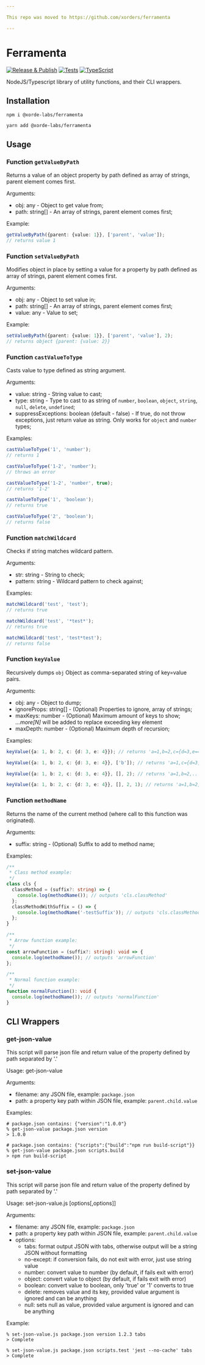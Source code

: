 ```yaml
---

This repo was moved to https://github.com/xorders/ferramenta

---
```


# Ferramenta

[![Release & Publish](https://github.com/xorde-labs/ferramenta/actions/workflows/publish.yml/badge.svg)](https://github.com/xorde-labs/ferramenta/actions/workflows/publish.yml)
[![Tests](https://github.com/xorde-labs/ferramenta/actions/workflows/tests.yml/badge.svg)](https://github.com/xorde-labs/ferramenta/actions/workflows/tests.yml)
[![TypeScript](https://img.shields.io/badge/%3C%2F%3E-TypeScript-%230074c1.svg)](http://www.typescriptlang.org/)

NodeJS/Typescript library of utility functions, and their CLI wrappers.

## Installation

```shell
npm i @xorde-labs/ferramenta
```

```shell
yarn add @xorde-labs/ferramenta
```

## Usage

### Function `getValueByPath`

Returns a value of an object property by path defined as array of strings, parent element comes first.

Arguments:
- obj: any - Object to get value from;
- path: string[] - An array of strings, parent element comes first;

Example:

```typescript
getValueByPath({parent: {value: 1}}, ['parent', 'value']);
// returns value 1
```

### Function `setValueByPath`

Modifies object in place by setting a value for a property by path defined as array of strings, parent element comes first.

Arguments:
- obj: any - Object to set value in;
- path: string[] - An array of strings, parent element comes first;
- value: any - Value to set;

Example:

```typescript
setValueByPath({parent: {value: 1}}, ['parent', 'value'], 2); 
// returns object {parent: {value: 2}}
```

### Function `castValueToType`

Casts value to type defined as string argument.

Arguments:
- value: string - String value to cast;
- type: string - Type to cast to as string of `number`, `boolean`, `object`, `string`, `null`, `delete`, `undefined`;
- suppressExceptions: boolean (default - false) - If true, do not throw exceptions, just return value as string. Only works for `object` and `number` types;

Examples:

```typescript
castValueToType('1', 'number');
// returns 1

castValueToType('1-2', 'number');
// throws an error

castValueToType('1-2', 'number', true);
// returns '1-2'

castValueToType('1', 'boolean');
// returns true

castValueToType('2', 'boolean');
// returns false
```

### Function `matchWildcard`

Checks if string matches wildcard pattern.

Arguments:
- str: string - String to check;
- pattern: string - Wildcard pattern to check against;

Examples:

```typescript
matchWildcard('test', 'test');
// returns true

matchWildcard('test', '*test*');
// returns true

matchWildcard('test', 'test*test');
// returns false
```

### Function `keyValue`

Recursively dumps `obj` Object as comma-separated string of key=value pairs.

Arguments:
- obj: any - Object to dump;
- ignoreProps: string[] - (Optional) Properties to ignore, array of strings;
- maxKeys: number - (Optional) Maximum amount of keys to show; _...more[N]_ will be added to replace exceeding key element
- maxDepth: number - (Optional) Maximum depth of recursion;

Examples:

```typescript
keyValue({a: 1, b: 2, c: {d: 3, e: 4}}); // returns 'a=1,b=2,c={d=3,e=4}'

keyValue({a: 1, b: 2, c: {d: 3, e: 4}}, ['b']); // returns 'a=1,c={d=3,e=4}'

keyValue({a: 1, b: 2, c: {d: 3, e: 4}}, [], 2); // returns 'a=1,b=2,...more[1]'

keyValue({a: 1, b: 2, c: {d: 3, e: 4}}, [], 2, 1); // returns 'a=1,b=2,...more[1]'
```

### Function `methodName`

Returns the name of the current method (where call to this function was originated).

Arguments:
- suffix: string - (Optional) Suffix to add to method name;

Examples:

```typescript
/**
 * Class method example:
 */
class cls {
  classMethod = (suffix?: string) => {
    console.log(methodName()); // outputs 'cls.classMethod'
  };
  classMethodWithSuffix = () => {
    console.log(methodName('-testSuffix')); // outputs 'cls.classMethodWithSuffix-testSuffix'
  };
}

/**
 * Arrow function example:
 */
const arrowFunction = (suffix?: string): void => {
  console.log(methodName()); // outputs 'arrowFunction'
};

/**
 * Normal function example:
 */
function normalFunction(): void {
  console.log(methodName()); // outputs 'normalFunction'
}
```

## CLI Wrappers

### get-json-value

This script will parse json file and return value of the property defined by path separated by '.'

Usage: get-json-value <filename> <path>

Arguments:
- filename: any JSON file, example: `package.json`
- path: a property key path within JSON file, example: `parent.child.value`

Examples:

```shell
# package.json contains: {"version":"1.0.0"}
% get-json-value package.json version
> 1.0.0

# package.json contains: {"scripts":{"build":"npm run build-script"}}
% get-json-value package.json scripts.build
> npm run build-script
```

### set-json-value

This script will parse json file and return value of the property defined by path separated by '.'

Usage: set-json-value.js <filename> <path> <value> [options[,options]]

Arguments:
- filename: any JSON file, example: `package.json`
- path: a property key path within JSON file, example: `parent.child.value`
- options:
  - tabs: format output JSON with tabs, otherwise output will be a string JSON without formatting
  - no-except: if conversion fails, do not exit with error, just use string value
  - number: convert value to number (by default, if fails exit with error)
  - object: convert value to object (by default, if fails exit with error)
  - boolean: convert value to boolean, only 'true' or '1' converts to true
  - delete: removes value and its key, provided value argument is ignored and can be anything
  - null: sets null as value, provided value argument is ignored and can be anything

Example:

```shell
% set-json-value.js package.json version 1.2.3 tabs
> Complete

% set-json-value.js package.json scripts.test 'jest --no-cache' tabs
> Complete
```

